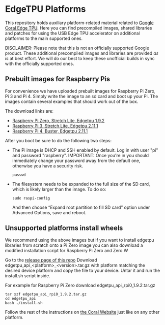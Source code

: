 # EdgeTPU Platforms

This repository holds auxiliary platform-related material related to
[Google Coral Edge TPU](https://coral.withgoogle.com).
Here you can find precompiled images,
shared libraries and patches for using the USB Edge TPU accelerator on
additional platforms to the main supported ones.

DISCLAIMER: Please note that this is not an officially supported Google product.
These additional precompiled images and libraries are provided *as is* at best
effort. We will do our best to keep these unofficial builds in sync with the
officially supported ones.

## Prebuilt images for Raspberry Pis

For convenience we have uploaded prebuilt images for Raspberry Pi Zero,
Pi 3 and Pi 4. Simply write the image to an sd card and boot up your Pi.
The images contain several examples that should work out of the box.

The download links are:

  * [Raspberry Pi Zero, Stretch Lite, Edgetpu 1.9.2](https://github.com/google-coral/edgetpu-platforms/releases/download/v1.9.2/rpi0-raspbian-stretch-edgetpu-1.9.2.img.gz)
  * [Raspberry Pi 3, Stretch Lite, Edgetpu 2.11.1](https://github.com/google-coral/edgetpu-platforms/releases/download/v2.11.1/rpi3-raspbian-stretch-lite-edgetpu-2.11.1.img.gz)
  * [Raspberry Pi 4, Buster, Edgetpu 2.11.1](https://github.com/google-coral/edgetpu-platforms/releases/download/v2.11.1/rpi4-raspbian-buster-edgetpu-2.11.1.img.gz)

After you boot be sure to do the following two steps:

  * The Pi image is DHCP and SSH enabled by default. Log in with user "pi" and
    password "raspberry". IMPORTANT: Once you're in you should
    immediately change your password away from the default one, otherwise
    you have a security risk.
    ```
    passwd
    ```
  * The filesystem needs to be expanded to the full size of the SD card,
    which is likely larger than the image. To do so:
    ```
    sudo raspi-config
    ```
    And then choose “Expand root partition to fill SD card” option
    under Advanced Options, save and reboot.


## Unsupported platforms install wheels

We recommend using the above images but if you want to install edgetpu
libraries from scratch onto a Pi Zero image you can also download a modified
installation script for Raspberry Pi Zero and Zero W

Go to the [release page of this repo](https://github.com/google-coral/edgetpu-platforms/releases)
Download edgetpu_api_&lt;platform&gt;_&lt;version&gt;.tar.gz with platform
matching the desired device platform and copy the file to your device.
Untar it and run the install.sh script inside.

For example for Raspberry Pi Zero download edgetpu_api_rpi0_1.9.2.tar.gz
```
tar xzf edgetpu_api_rpi0_1.9.2.tar.gz
cd edgetpu_api
bash ./install.sh
```

Follow the rest of the instructions on [the Coral Website](https://coral.withgoogle.com/tutorials/accelerator/) just like on any other platform.
